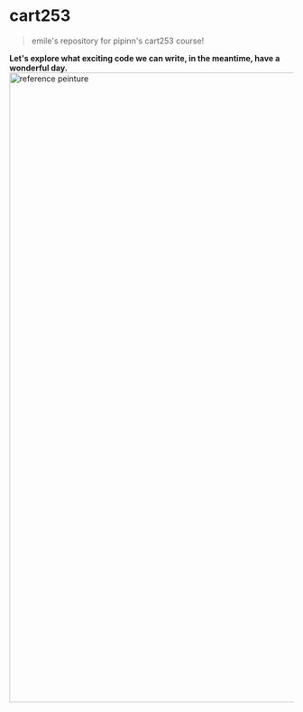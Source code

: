 # cart253
> emile's repository for pipinn's cart253 course!

**Let's explore what exciting code we can write, in the meantime, have a wonderful day.**
 <img width="1652" height="1115" alt="reference peinture" src="https://github.com/user-attachments/assets/c61c2e97-7423-48af-825a-3ef682cec2ca" />
